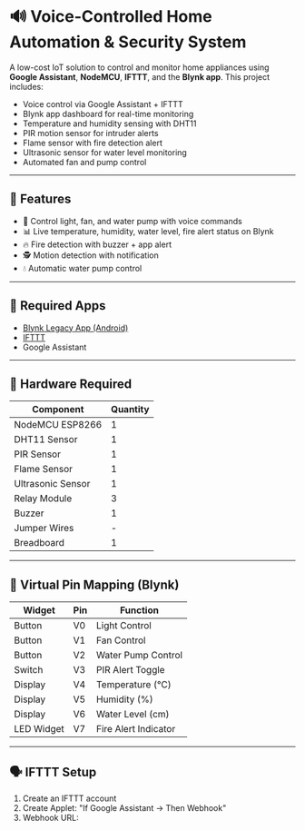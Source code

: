 # 🔊 Voice-Controlled Home Automation & Security System

A low-cost IoT solution to control and monitor home appliances using **Google Assistant**, **NodeMCU**, **IFTTT**, and the **Blynk app**. This project includes:

- Voice control via Google Assistant + IFTTT
- Blynk app dashboard for real-time monitoring
- Temperature and humidity sensing with DHT11
- PIR motion sensor for intruder alerts
- Flame sensor with fire detection alert
- Ultrasonic sensor for water level monitoring
- Automated fan and pump control

---

## 🧠 Features

- 📱 Control light, fan, and water pump with voice commands
- 📊 Live temperature, humidity, water level, fire alert status on Blynk
- 🔥 Fire detection with buzzer + app alert
- 🕵️ Motion detection with notification
- 💧 Automatic water pump control

---

## 📲 Required Apps

- [Blynk Legacy App (Android)](https://play.google.com/store/apps/details?id=cc.blynk)
- [IFTTT](https://ifttt.com)
- Google Assistant

---

## 🧰 Hardware Required

| Component        | Quantity |
|------------------|----------|
| NodeMCU ESP8266  | 1        |
| DHT11 Sensor     | 1        |
| PIR Sensor       | 1        |
| Flame Sensor     | 1        |
| Ultrasonic Sensor| 1        |
| Relay Module     | 3        |
| Buzzer           | 1        |
| Jumper Wires     | -        |
| Breadboard       | 1        |

---

## 🧾 Virtual Pin Mapping (Blynk)

| Widget          | Pin  | Function             |
|------------------|------|----------------------|
| Button           | V0   | Light Control        |
| Button           | V1   | Fan Control          |
| Button           | V2   | Water Pump Control   |
| Switch           | V3   | PIR Alert Toggle     |
| Display          | V4   | Temperature (°C)     |
| Display          | V5   | Humidity (%)         |
| Display          | V6   | Water Level (cm)     |
| LED Widget       | V7   | Fire Alert Indicator |

---

## 🗣️ IFTTT Setup

1. Create an IFTTT account
2. Create Applet: "If Google Assistant → Then Webhook"
3. Webhook URL:
